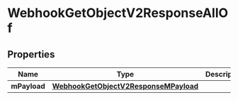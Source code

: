 

# WebhookGetObjectV2ResponseAllOf


## Properties

| Name | Type | Description | Notes |
|------------ | ------------- | ------------- | -------------|
|**mPayload** | [**WebhookGetObjectV2ResponseMPayload**](WebhookGetObjectV2ResponseMPayload.md) |  |  |



